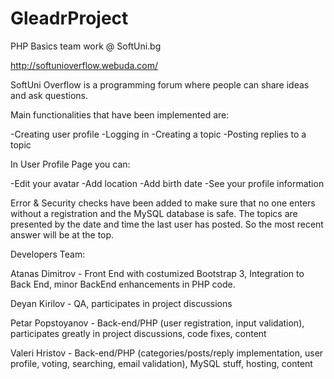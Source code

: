 GleadrProject
=============

PHP Basics team work @ SoftUni.bg

http://softunioverflow.webuda.com/

SoftUni Overflow is a programming forum where people can share ideas and ask questions.

Main functionalities that have been implemented are:

-Creating user profile
-Logging in
-Creating a topic
-Posting replies to a topic

In User Profile Page you can:

-Edit your avatar
-Add location
-Add birth date
-See your profile information

Error & Security checks have been added to make sure that no one enters without a registration and the MySQL database is safe.
The topics are presented by the date and time the last user has posted. So the most recent answer will be at the top.

Developers Team:

Atanas Dimitrov - Front End with costumized Bootstrap 3, Integration to Back End, minor BackEnd enhancements in PHP code.

Deyan Kirilov - QA, participates in project discussions

Petar Popstoyanov - Back-end/PHP (user registration, input validation), participates greatly in project discussions, code fixes, content

Valeri Hristov -  Back-end/PHP (categories/posts/reply implementation, user profile, voting, searching, email validation), MySQL stuff, hosting, content
